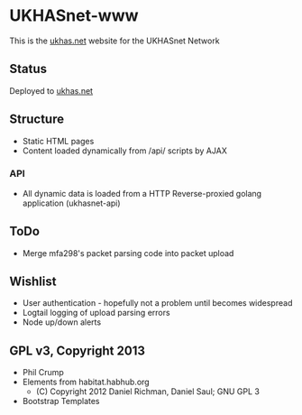 UKHASnet-www
============

This is the [ukhas.net](http://www.ukhas.net) website for the UKHASnet Network

## Status

Deployed to [ukhas.net](http://www.ukhas.net)

## Structure

* Static HTML pages
* Content loaded dynamically from /api/ scripts by AJAX

### API

* All dynamic data is loaded from a HTTP Reverse-proxied golang application (ukhasnet-api)

## ToDo

* Merge mfa298's packet parsing code into packet upload

## Wishlist

* User authentication - hopefully not a problem until becomes widespread
* Logtail logging of upload parsing errors
* Node up/down alerts

## GPL v3, Copyright 2013

* Phil Crump
* Elements from habitat.habhub.org
    * (C) Copyright 2012 Daniel Richman, Daniel Saul; GNU GPL 3
* Bootstrap Templates
